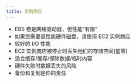 ```yaml
---
title: 实例商店
---
```


- EBS 卷是网络驱动器，但性能“有限”
- 如果您需要高性能硬件磁盘，请使用 EC2 实例商店
- 较好的 I/O 性能
- EC2 实例商店被停止时丢失他们的存储空间(星等)
- 适合缓存/缓存/擦除数据/临时内容
- 硬件失败时数据丢失的风险
- 备份和复制是你的责任
